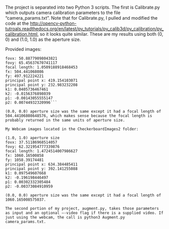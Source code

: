 The project is separated into two Python 3 scripts. The first is Calibrate.py which outputs camera calibration parameters to the file “camera_params.txt”. Note that for Calibrate.py, I pulled and modified the code at the http://opencv-python-tutroals.readthedocs.org/en/latest/py_tutorials/py_calib3d/py_calibration/py_calibration.html, so it looks quite similar. These are my results using both (0, 0) and (1.0, 1.0) as the aperture size.

Provided images:

```(1.0, 1.0) aperture size
fovx: 50.88779098043821
fovy: 65.45637670741117
focal length: 1.0509188918468453
fx: 504.441068086
fy: 497.912224221
principal point x: 419.154103071
principal point y: 232.983232208
k1: 0.0405736467461
k2: -0.0156376898039
p1: -0.00143055555147
p2: 0.00744932320996```

(0.0, 0.0) aperture size was the same except it had a focal length of 504.44106808648576, which makes sense because the focal length is probably returned in the same units of aperture size.

My Webcam images located in the CheckerboardImages2 folder:

(1.0, 1.0) aperture size
fovx: 37.51186968514057
fovy: 62.321954777339876
focal length: 1.4724514007986627
fx: 1060.16500858
fy: 1058.39174481
principal point x: 634.384485411
principal point y: 392.141255088
k1: 0.097549607668
k2: -0.196198446497
p1: 0.00302332305484
p2: -0.00373084910959

(0.0, 0.0) aperture size was the same except it had a focal length of 1060.165008575037.

The second portion of my project, augment.py, takes those parameters as input and an optional —-video flag if there is a supplied video. If just using the webcam, the call is python3 Augment.py camera_params.txt.
